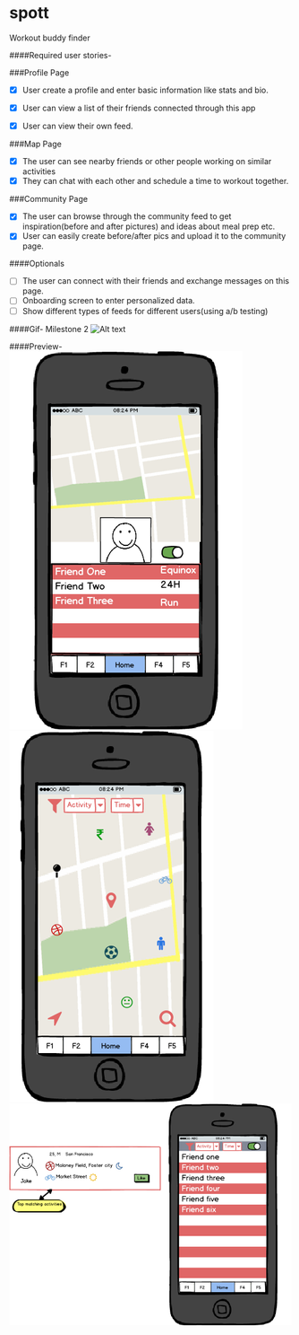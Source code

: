 # spott
Workout buddy finder

####Required user stories-

###Profile Page
- [x] User create a profile and enter basic information like stats and bio.
- [x] User can view a list of their friends connected through this app
- [x] User can view their own feed.


###Map Page
- [x] The user can see nearby friends or other people working on similar activities
- [x] They can chat with each other and schedule a time to workout together.

###Community Page
- [x] The user can browse through the community feed to get inspiration(before and after pictures) and ideas about meal prep etc.
- [x] User can easily create before/after pics and upload it to the community page.

####Optionals
* [ ] The user can connect with their friends and exchange messages on this page.
* [ ] Onboarding screen to enter personalized data.
* [ ] Show different types of feeds for different users(using a/b testing)

####Gif- Milestone 2
![Alt text](https://github.com/fit360/spott/blob/master/milestone2.gif)

####Preview-
![Landing page](https://raw.githubusercontent.com/fit360/wireframes/master/home_layouts/landing.png)
![Map search](https://raw.githubusercontent.com/fit360/wireframes/master/home_layouts/map_search_fragment.png)
![Users list](https://raw.githubusercontent.com/fit360/wireframes/master/home_layouts/user_list_fragment.png)

